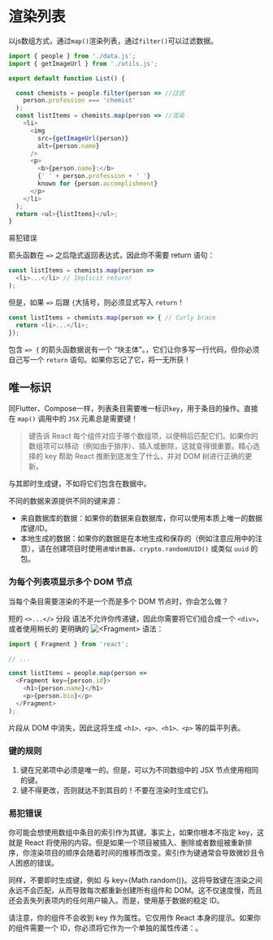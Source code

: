 # 渲染列表

以js数组方式，通过`map()`渲染列表，通过`filter()`可以过滤数据。

```js
import { people } from './data.js';
import { getImageUrl } from './utils.js';

export default function List() {

  const chemists = people.filter(person => //过滤
    person.profession === 'chemist'
  );
  const listItems = chemists.map(person => //渲染
    <li>
      <img
        src={getImageUrl(person)}
        alt={person.name}
      />
      <p>
        <b>{person.name}:</b>
        {' ' + person.profession + ' '}
        known for {person.accomplishment}
      </p>
    </li>
  );
  return <ul>{listItems}</ul>;
}

```

易犯错误

箭头函数在 `=>` 之后隐式返回表达式，因此你不需要 return 语句：

```js
const listItems = chemists.map(person =>
  <li>...</li> // Implicit return!
);
```

但是，如果 `=>` 后跟 `{`大括号，则必须显式写入 `return`！

```js
const listItems = chemists.map(person => { // Curly brace
  return <li>...</li>;
});
```

包含 `=> {` 的箭头函数据说有一个 “块主体”。，它们让你多写一行代码，但你必须自己写一个 `return` 语句。如果你忘记了它，将一无所获！

## 唯一标识

同Flutter、Compose一样，列表条目需要唯一标识`key`，用于条目的操作。直接在 `map()` 调用中的 `JSX` 元素总是需要键！
>键告诉 React 每个组件对应于哪个数组项，以便稍后匹配它们。如果你的数组项可以移动（例如由于排序）、插入或删除，这就变得很重要。精心选择的 key 帮助 React 推断到底发生了什么，并对 DOM 树进行正确的更新。

与其即时生成键，不如将它们包含在数据中。

不同的数据来源提供不同的键来源：

- 来自数据库的数据：如果你的数据来自数据库，你可以使用本质上唯一的数据库键/ID。
- 本地生成的数据：如果你的数据是在本地生成和保存的（例如注意应用中的注意），请在创建项目时使用`递增计数器`、`crypto.randomUUID()` 或类似 `uuid` 的包。

### 为每个列表项显示多个 DOM 节点

当每个条目需要渲染的不是一个而是多个 DOM 节点时，你会怎么做？

短的 `<>...</>` 分段 语法不允许你传递键，因此你需要将它们组合成一个 `<div>`，或者使用稍长的 更明确的 ![`<Fragment>`](https://react.nodejs.cn/reference/react/Fragment#rendering-a-list-of-fragments) 语法：

```js
import { Fragment } from 'react';

// ...

const listItems = people.map(person =>
  <Fragment key={person.id}>
    <h1>{person.name}</h1>
    <p>{person.bio}</p>
  </Fragment>
);
```

片段从 DOM 中消失，因此这将生成 `<h1>、<p>、<h1>、<p>` 等的扁平列表。

### 键的规则

1. 键在兄弟项中必须是唯一的。但是，可以为不同数组中的 JSX 节点使用相同的键。
2. 键不得更改，否则就达不到其目的！不要在渲染时生成它们。

### 易犯错误

你可能会想使用数组中条目的索引作为其键。事实上，如果你根本不指定 key，这就是 React 将使用的内容。但是如果一个项目被插入、删除或者数组被重新排序，你渲染项目的顺序会随着时间的推移而改变。索引作为键通常会导致微妙且令人困惑的错误。

同样，不要即时生成键，例如 与 key={Math.random()}。这将导致键在渲染之间永远不会匹配，从而导致每次都重新创建所有组件和 DOM。这不仅速度慢，而且还会丢失列表项内的任何用户输入。而是，使用基于数据的稳定 ID。

请注意，你的组件不会收到 key 作为属性。它仅用作 React 本身的提示。如果你的组件需要一个 ID，你必须将它作为一个单独的属性传递：<Profile key={id} userId={id} />。
